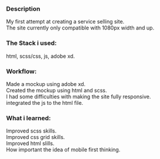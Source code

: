 ### Description

My first attempt at creating a service selling site.  
The site currently only compatible with 1080px width and up.

### The Stack i used:

html, scss/css, js, adobe xd.

### Workflow:

Made a mockup using adobe xd.  
Created the mockup using html and scss.  
I had some difficulties with making the site fully responsive.  
integrated the js to the html file.

### What i learned:

Improved scss skills.  
Improved css grid skills.  
Improved html slills.  
How important the idea of mobile first thinking.
